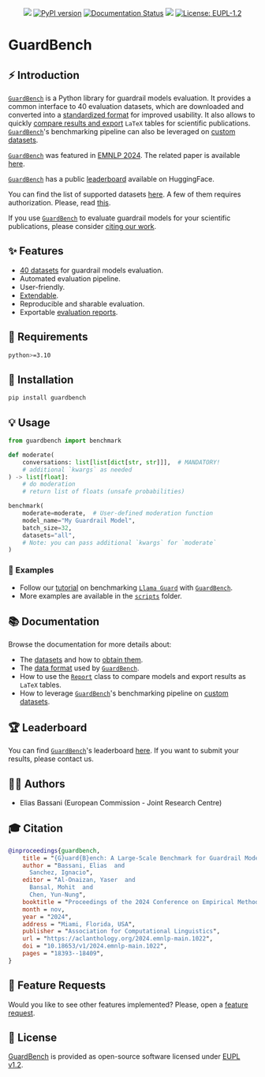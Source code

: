 <p align="center">
  <!-- Python -->
  <a href="https://www.python.org" alt="Python"><img src="https://badges.aleen42.com/src/python.svg"></a>
  <!-- Version -->
  <a href="https://pypi.org/project/guardbench/"><img src="https://img.shields.io/pypi/v/guardbench?color=light-green" alt="PyPI version"></a>
  <!-- Docs -->
  <a href="https://github.com/AmenRa/guardbench/tree/main/docs"><img src="https://img.shields.io/badge/docs-passing-<COLOR>.svg" alt="Documentation Status"></a>
  <!-- Black -->
  <a href="https://github.com/psf/black" alt="Code style: black"><img src="https://img.shields.io/badge/code%20style-black-000000.svg"></a>
  <!-- License -->
  <a href="https://interoperable-europe.ec.europa.eu/sites/default/files/custom-page/attachment/2020-03/EUPL-1.2%20EN.txt"><img src="https://img.shields.io/badge/license-EUPL-blue.svg" alt="License: EUPL-1.2"></a>
</p>

# GuardBench

## ⚡️ Introduction
[`GuardBench`](https://github.com/AmenRa/guardbench) is a Python library for guardrail models evaluation.
It provides a common interface to 40 evaluation datasets, which are downloaded and converted into a [standardized format](docs/data_format.md) for improved usability.
It also allows to quickly [compare results and export](docs/report.md) `LaTeX` tables for scientific publications.
[`GuardBench`](https://github.com/AmenRa/guardbench)'s benchmarking pipeline can also be leveraged on [custom datasets](docs/custom_dataset.md).

[`GuardBench`](https://github.com/AmenRa/guardbench) was featured in [EMNLP 2024](https://2024.emnlp.org).
The related paper is available [here](https://aclanthology.org/2024.emnlp-main.1022.pdf).

[`GuardBench`](https://github.com/AmenRa/guardbench) has a public [leaderboard](https://huggingface.co/spaces/AmenRa/guardbench-leaderboard) available on HuggingFace.

You can find the list of supported datasets [here](docs/datasets.md).
A few of them requires authorization. Please, read [this](docs/get_datasets.md).

If you use [`GuardBench`](https://github.com/AmenRa/guardbench) to evaluate guardrail models for your scientific publications, please consider [citing our work](#-citation).

## ✨ Features
- [40 datasets](docs/datasets.md) for guardrail models evaluation.
- Automated evaluation pipeline.
- User-friendly.
- [Extendable](docs/custom_dataset.md).
- Reproducible and sharable evaluation.
- Exportable [evaluation reports](docs/report.md).

## 🔌 Requirements
```bash
python>=3.10
```

## 💾 Installation 
```bash
pip install guardbench
```

## 💡 Usage
```python
from guardbench import benchmark

def moderate(
    conversations: list[list[dict[str, str]]],  # MANDATORY!
    # additional `kwargs` as needed
) -> list[float]:
    # do moderation
    # return list of floats (unsafe probabilities)

benchmark(
    moderate=moderate,  # User-defined moderation function
    model_name="My Guardrail Model",
    batch_size=32,
    datasets="all", 
    # Note: you can pass additional `kwargs` for `moderate`
)
```

### 📖 Examples
- Follow our [tutorial](docs/llama_guard.md) on benchmarking [`Llama Guard`](https://arxiv.org/pdf/2312.06674) with [`GuardBench`](https://github.com/AmenRa/guardbench).
- More examples are available in the [`scripts`](scripts/effectiveness) folder.

## 📚 Documentation
Browse the documentation for more details about:
- The [datasets](docs/datasets.md) and how to [obtain them](docs/get_datasets.md).
- The [data format](data_format.md) used by [`GuardBench`](https://github.com/AmenRa/guardbench).
- How to use the [`Report`](docs/report.md) class to compare models and export results as `LaTeX` tables.
- How to leverage [`GuardBench`](https://github.com/AmenRa/guardbench)'s benchmarking pipeline on [custom datasets](docs/custom_dataset.md).

## 🏆 Leaderboard
You can find [`GuardBench`](https://github.com/AmenRa/guardbench)'s leaderboard [here](https://huggingface.co/spaces/AmenRa/guardbench-leaderboard). If you want to submit your results, please contact us.
<!-- All results can be reproduced using the provided [`scripts`](scripts/effectiveness).   -->

## 👨‍💻 Authors
- Elias Bassani (European Commission - Joint Research Centre)

## 🎓 Citation
```bibtex
@inproceedings{guardbench,
    title = "{G}uard{B}ench: A Large-Scale Benchmark for Guardrail Models",
    author = "Bassani, Elias  and
      Sanchez, Ignacio",
    editor = "Al-Onaizan, Yaser  and
      Bansal, Mohit  and
      Chen, Yun-Nung",
    booktitle = "Proceedings of the 2024 Conference on Empirical Methods in Natural Language Processing",
    month = nov,
    year = "2024",
    address = "Miami, Florida, USA",
    publisher = "Association for Computational Linguistics",
    url = "https://aclanthology.org/2024.emnlp-main.1022",
    doi = "10.18653/v1/2024.emnlp-main.1022",
    pages = "18393--18409",
}
```

## 🎁 Feature Requests
Would you like to see other features implemented? Please, open a [feature request](https://github.com/AmenRa/guardbench/issues/new?assignees=&labels=enhancement&template=feature_request.md&title=%5BFeature+Request%5D+title).

## 📄 License
[GuardBench](https://github.com/AmenRa/guardbench) is provided as open-source software licensed under [EUPL v1.2](https://github.com/AmenRa/guardbench/blob/master/LICENSE).
